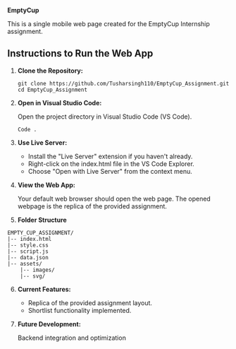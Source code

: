**EmptyCup**

   This is a single mobile web page created for the EmptyCup Internship assignment.

## Instructions to Run the Web App

1. **Clone the Repository:**

   ```
   git clone https://github.com/Tusharsingh110/EmptyCup_Assignment.git
   cd EmptyCup_Assignment
   ```
   
3. **Open in Visual Studio Code:**

   Open the project directory in Visual Studio Code (VS Code).
   ```
   Code .
   ```
   
4. **Use Live Server:**
   <ul>
   <li> Install the "Live Server" extension if you haven't already. </li>
   <li> Right-click on the index.html file in the VS Code Explorer. </li>
   <li> Choose "Open with Live Server" from the context menu. </li>
   </ul>
5. **View the Web App:**

   Your default web browser should open the web page.
   The opened webpage is the replica of the provided assignment.

6. **Folder Structure**
```
EMPTY_CUP_ASSIGNMENT/
|-- index.html
|-- style.css
|-- script.js
|-- data.json
|-- assets/
    |-- images/
    |-- svg/
```
6. **Current Features:**
   <ul>
   <li>Replica of the provided assignment layout.</li>
   <li>Shortlist functionality implemented.</li>
   </ul>
7. **Future Development:**

   Backend integration and optimization

